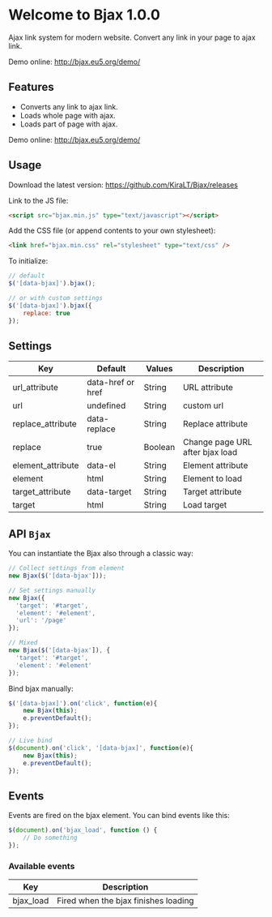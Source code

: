 # Welcome to Bjax 1.0.0

Ajax link system for modern website. Convert any link in your page to ajax link.

Demo online: http://bjax.eu5.org/demo/

## Features

* Converts any link to ajax link.
* Loads whole page with ajax.
* Loads part of page with ajax.

Demo online: http://bjax.eu5.org/demo/

## Usage

Download the latest version: https://github.com/KiraLT/Bjax/releases

Link to the JS file:

```html
<script src="bjax.min.js" type="text/javascript"></script>
```

Add the CSS file (or append contents to your own stylesheet):

```html
<link href="bjax.min.css" rel="stylesheet" type="text/css" />
```

To initialize:

```javascript
// default
$('[data-bjax]').bjax();

// or with custom settings
$('[data-bjax]').bjax({
    replace: true
});
```

## Settings

Key | Default | Values | Description
--- | --- | --- | ---
url_attribute | data-href or href | String | URL attribute 
url | undefined | String | custom url
replace_attribute | data-replace | String | Replace attribute
replace | true | Boolean | Change page URL after bjax load
element_attribute | data-el | String | Element attribute
element | html | String | Element to load
target_attribute | data-target | String | Target attribute
target | html | String | Load target

## API `Bjax`

You can instantiate the Bjax also through a classic way:

```javascript
// Collect settings from element
new Bjax($('[data-bjax']));

// Set settings manually
new Bjax({
  'target': '#target',
  'element': '#element',
  'url': '/page'
});

// Mixed
new Bjax($('[data-bjax']), {
  'target': '#target',
  'element': '#element'
});
```

Bind bjax manually:

```javascript
$('[data-bjax]').on('click', function(e){
    new Bjax(this);
    e.preventDefault();
});

// Live bind
$(document).on('click', '[data-bjax]', function(e){
    new Bjax(this);
    e.preventDefault();
});
```

## Events

Events are fired on the bjax element. You can bind events like this:

```javascript
$(document).on('bjax_load', function () {
    // Do something
});
```

### Available events

| Key | Description |
| --- | --- |
| bjax_load | Fired when the bjax finishes loading |
